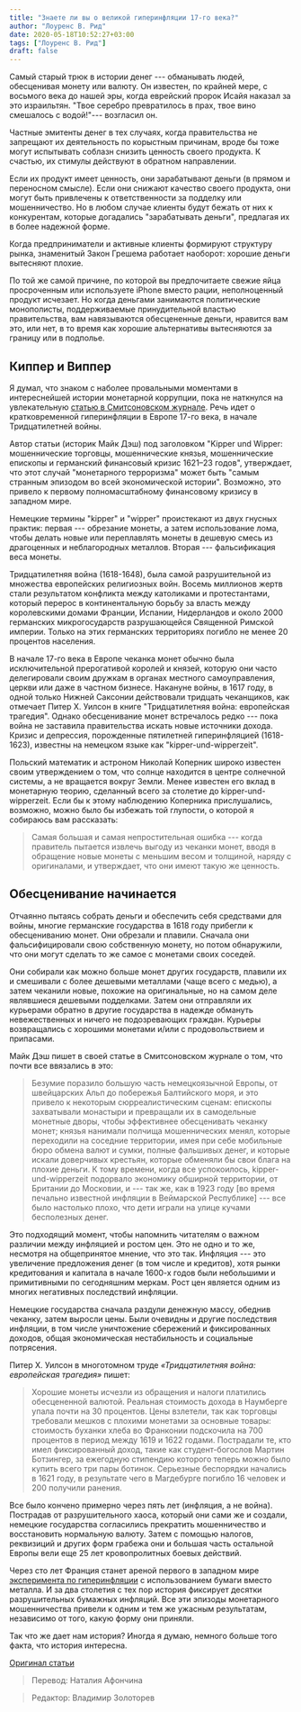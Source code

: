 ```yaml
---
title: "Знаете ли вы о великой гиперинфляции 17-го века?"
author: "Лоуренс В. Рид"
date: 2020-05-18T10:52:27+03:00
tags: ["Лоуренс В. Рид"]
draft: false
---
```


Самый старый трюк в истории денег --- обманывать людей, обесценивая монету или валюту. Он известен, по крайней мере, с восьмого века до нашей эры, когда еврейский пророк Исайя наказал за это израильтян. "Твое серебро превратилось в прах, твое вино смешалось с водой!"--- возгласил он.

Частные эмитенты денег в тех случаях, когда правительства не запрещают их деятельность по корыстным причинам, вроде бы тоже могут испытывать соблазн снизить ценность своего продукта. К счастью, их стимулы действуют в обратном направлении.

Если их продукт имеет ценность, они зарабатывают деньги (в прямом и переносном смысле). Если они снижают качество своего продукта, они могут быть привлечены к ответственности за подделку или мошенничество. Но в любом случае клиенты будут бежать от них к конкурентам, которые догадались "зарабатывать деньги", предлагая их в более надежной форме.

Когда предприниматели и активные клиенты формируют структуру рынка, знаменитый Закон Грешема работает наоборот: хорошие деньги вытесняют плохие.

По той же самой причине, по которой вы предпочитаете свежие яйца просроченным или используете iPhone вместо рации, неполноценный продукт исчезает. Но когда деньгами занимаются политические монополисты, поддерживаемые принудительной властью правительства, вам навязываются обесцененные деньги, нравится вам это, или нет, в то время как хорошие альтернативы вытесняются за границу или в подполье.

## Киппер и Виппер

Я думал, что знаком с наболее провальными моментами в интереснейшей истории монетарной коррупции, пока не наткнулся на увлекательную [статью в Смитсоновском журнале](https://www.smithsonianmag.com/history/kipper-und-wipper-rogue-traders-rogue-princes-rogue-bishops-and-the-german-financial-meltdown-of-1621-23-167320079/#mx13x5bAYireVSzS.99). Речь идет о кратковременной гиперинфляции в Европе 17-го века, в начале Тридцатилетней войны.

Автор статьи (историк Майк Дэш) под заголовком "Kipper und Wipper: мошеннические торговцы, мошеннические князья, мошеннические епископы и германский финансовый кризис 1621–23 годов", утверждает, что этот случай "монетарного терроризма" может быть "самым странным эпизодом во всей экономической истории". Возможно, это привело к первому полномасштабному финансовому кризису в западном мире.

Немецкие термины "kipper" и "wipper" проистекают из двух гнусных практик: первая --- обрезание монеты, а затем использование лома, чтобы делать новые или переплавлять монеты в дешевую смесь из драгоценных и неблагородных металлов. Вторая --- фальсификация веса монеты.

Тридцатилетняя война (1618-1648), была самой разрушительной из множества европейских религиозных войн. Восемь миллионов жертв стали результатом конфликта между католиками и протестантами, который перерос в континентальную борьбу за власть между королевскими домами Франции, Испании, Нидерландов и около 2000 германских микрогосударств разрушающейся Священной Римской империи. Только на этих германских территориях погибло не менее 20 процентов населения.

В начале 17-го века в Европе чеканка монет обычно была исключительной прерогативой королей и князей, которую они часто делегировали своим дружкам в органах местного самоуправления, церкви или даже в частном бизнесе. Накануне войны, в 1617 году, в одной только Нижней Саксонии действовали тридцать чеканщиков, как отмечает Питер Х. Уилсон в книге "Тридцатилетняя война: европейская трагедия". Однако обесценивание монет встречалось редко --- пока война не заставила правительства искать новые источники дохода. Кризис и депрессия, порожденные пятилетней гиперинфляцией (1618-1623), известны на немецком языке как "kipper-und-wipperzeit".

Польский математик и астроном Николай Коперник широко известен своим утверждением о том, что солнце находится в центре солнечной системы, а не вращается вокруг Земли. Менее известен его вклад в монетарную теорию, сделанный всего за столетие до kipper-und-wipperzeit. Если бы к этому наблюдению Коперника прислушались, возможно, можно было бы избежать той глупости, о которой я собираюсь вам рассказать:

> Самая большая и самая непростительная ошибка --- когда правитель пытается извлечь выгоду из чеканки монет, вводя в обращение новые монеты с меньшим весом и толщиной, наряду с оригиналами, и утверждает, что они имеют такую же ценность.

## Обесценивание начинается

Отчаянно пытаясь собрать деньги и обеспечить себя средствами для войны, многие германские государства в 1618 году прибегли к обесцениванию монет. Они обрезали и плавили. Сначала они фальсифицировали свою собственную монету, но потом обнаружили, что они могут сделать то же самое с монетами своих соседей.

Они собирали как можно больше монет других государств, плавили их и смешивали с более дешевыми металлами (чаще всего с медью), а затем чеканили новые, похожие на оригинальные, но на самом деле являвшиеся дешевыми подделками. Затем они отправляли их курьерами обратно в другие государства в надежде обмануть невежественных и ничего не подозревающих граждан. Курьеры возвращались с хорошими монетами и/или с продовольствием и припасами.

Майк Дэш пишет в своей статье в Смитсоновском журнале о том, что почти все ввязались в это:

> Безумие поразило большую часть немецкоязычной Европы, от швейцарских Альп до побережья Балтийского моря, и это привело к некоторым сюрреалистическим сценам: епископы захватывали монастыри и превращали их в самодельные монетные дворы, чтобы эффективнее обесценивать чеканку монет; князья нанимали полчища мошеннических менял, которые переходили на соседние территории, имея при себе мобильные бюро обмена валют и сумки, полные фальшивых денег, и которые искали доверчивых крестьян, которые обменяли бы свои блага на плохие деньги. К тому времени, когда все успокоилось, kipper-und-wipperzeit подорвало экономику обширной территории, от Британии до Московии, и --- так же, как в 1923 году [во время печально известной инфляции в Веймарской Республике] --- все было настолько плохо, что дети играли на улице кучами бесполезных денег.

Это подходящий момент, чтобы напомнить читателям о важном различии между инфляцией и ростом цен. Это не одно и то же, несмотря на общепринятое мнение, что это так. Инфляция --- это увеличение предложения денег (в том числе и кредитов), хотя рынки кредитования и капитала в начале 1600-х годов были небольшими и примитивными по сегодняшним меркам. Рост цен является одним из многих негативных последствий инфляции.

Немецкие государства сначала раздули денежную массу, обеднив чеканку, затем выросли цены. Были очевидны и другие последствия инфляции, в том числе уничтожение сбережений и фиксированных доходов, общая экономическая нестабильность и социальные потрясения.

Питер Х. Уилсон в многотомном труде _«Тридцатилетняя война: европейская трагедия»_ пишет:

> Хорошие монеты исчезли из обращения и налоги платились обесцененной валютой. Реальная стоимость дохода в Наумберге упала почти на 30 процентов. Цены взлетели, так как торговцы требовали мешков с плохими монетами за основные товары: стоимость буханки хлеба во Франконии подскочила на 700 процентов в период между 1619 и 1622 годами. Пострадали те, кто имел фиксированный доход, такие как студент-богослов Мартин Ботзингер, за ежегодную стипендию которого теперь можно было купить всего три пары ботинок. Серьезные беспорядки начались в 1621 году, в результате чего в Магдебурге погибло 16 человек и 200 получили ранения.

Все было кончено примерно через пять лет (инфляция, а не война). Пострадав от разрушительного хаоса, который они сами же и создали, немецкие государства согласились прекратить мошенничество и восстановить нормальную валюту. Затем с помощью налогов, реквизиций и других форм грабежа они и большая часть остальной Европы вели еще 25 лет кровопролитных боевых действий.

Через сто лет Франция станет ареной первого в западном мире [эксперимента по гиперинфляции](https://fee.org/articles/where-have-all-the-monetary-cranks-gone/) с использованием бумаги вместо металла. И за два столетия с тех пор история фиксирует десятки разрушительных бумажных инфляций. Все эти эпизоды монетарного мошенничества привели к одним и тем же ужасным результатам, независимо от того, какую форму они приняли.

Так что же дает нам история? Иногда я думаю, немного больше того факта, что история интересна.

[Оригинал статьи](https://fee.org/articles/did-you-know-about-the-great-hyperinflation-of-the-17th-century/)

> Перевод: Наталия Афончина

> Редактор: Владимир Золоторев
